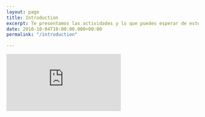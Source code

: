 ```yaml
---
layout: page
title: Introduction
excerpt: Te presentamos las actividades y lo que puedes esperar de este curso
date: 2010-10-04T10:00:00.000+00:00
permalink: "/introduction"

---
```

<div class="video">

<iframe class="video-frame" src="https://www.youtube.com/embed/TZ6eC2EMstQ" title="YouTube video player" frameborder="0" allow="accelerometer; autoplay; clipboard-write; encrypted-media; gyroscope; picture-in-picture" allowfullscreen></iframe>

</div>